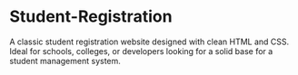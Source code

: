 # Student-Registration
A classic student registration website designed with clean HTML and CSS. Ideal for schools, colleges, or developers looking for a solid base for a student management system.

